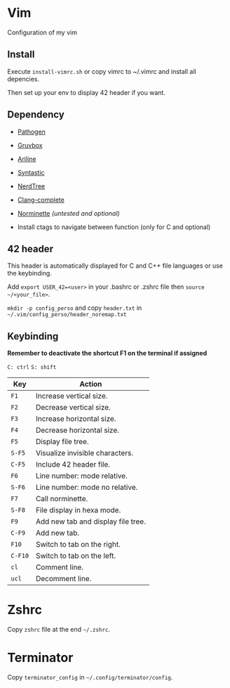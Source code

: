 # Vim

Configuration of my vim

## Install

Execute `install-vimrc.sh` or copy vimrc to ~/.vimrc and install all depencies.

Then set up your env to display 42 header if you want.

## Dependency

- [Pathogen](https://github.com/tpope/vim-pathogen)

- [Gruvbox](https://github.com/morhetz/gruvbox)

- [Ariline](https://github.com/vim-airline/vim-airline)

- [Syntastic](https://github.com/vim-syntastic/syntastic)

- [NerdTree](https://github.com/scrooloose/nerdtree)

- [Clang-complete](https://github.com/xavierd/clang_complete)

- [Norminette](https://github.com/Gegel85/norminette) *(untested and optional)*

- Install ctags to navigate between function (only for C and optional)

## 42 header

This header is automatically displayed for C and C++ file languages or use the keybinding.

Add `export USER_42=<user>` in your .bashrc or .zshrc file then `source ~/<your_file>`.

`mkdir -p config_perso` and copy `header.txt` in `~/.vim/config_perso/header_noremap.txt`

## Keybinding

**Remember to deactivate the shortcut F1 on the terminal if assigned**

`C: ctrl`
`S: shift`

| Key      | Action
|----------|--------------------------------------------|
| `F1`     | Increase vertical size.                    |
| `F2`     | Decrease vertical size.                    |
| `F3`     | Increase horizontal size.                  |
| `F4`     | Decrease horizontal size.                  |
| `F5`     | Display file tree.                         |
| `S-F5`   | Visualize invisible characters.            |
| `C-F5`   | Include 42 header file.                    |
| `F6`     | Line number: mode relative.                |
| `S-F6`   | Line number: mode no relative.             |
| `F7`     | Call norminette.                           |
| `S-F8`   | File display in hexa mode.                 |
| `F9`     | Add new tab and display file tree.         |
| `C-F9`   | Add new tab.                               |
| `F10`    | Switch to tab on the right.                |
| `C-F10`  | Switch to tab on the left.                 |
| `cl`     | Comment line.                              |
| `ucl`    | Decomment line.                            |


# Zshrc

Copy `zshrc` file at the end `~/.zshrc`.

# Terminator

Copy `terminator_config` in `~/.config/terminator/config`.
